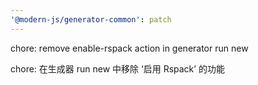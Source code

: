 ```yaml
---
'@modern-js/generator-common': patch
---
```


chore: remove enable-rspack action in generator run new

chore: 在生成器 run new 中移除 ‘启用 Rspack’ 的功能
